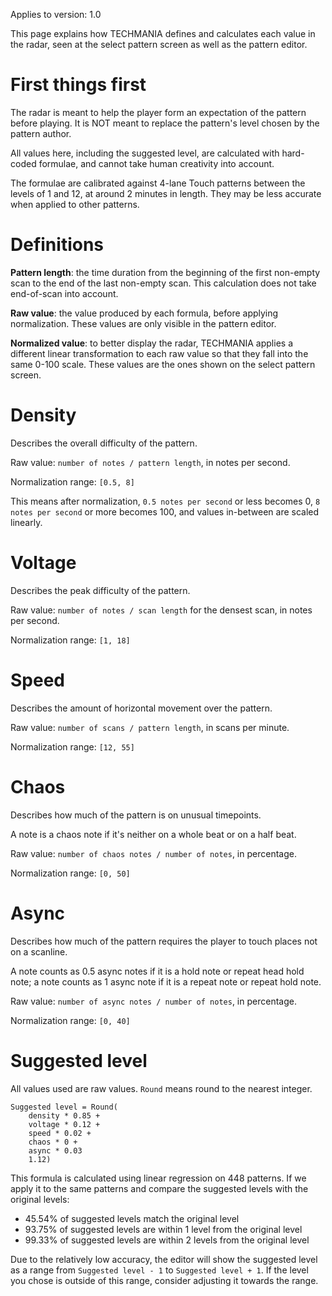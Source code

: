 Applies to version: 1.0

This page explains how TECHMANIA defines and calculates each value in the radar, seen at the select pattern screen as well as the pattern editor.

# First things first

The radar is meant to help the player form an expectation of the pattern before playing. It is NOT meant to replace the pattern's level chosen by the pattern author.

All values here, including the suggested level, are calculated with hard-coded formulae, and cannot take human creativity into account.

The formulae are calibrated against 4-lane Touch patterns between the levels of 1 and 12, at around 2 minutes in length. They may be less accurate when applied to other patterns.

# Definitions

**Pattern length**: the time duration from the beginning of the first non-empty scan to the end of the last non-empty scan. This calculation does not take end-of-scan into account.

**Raw value**: the value produced by each formula, before applying normalization. These values are only visible in the pattern editor.

**Normalized value**: to better display the radar, TECHMANIA applies a different linear transformation to each raw value so that they fall into the same 0-100 scale. These values are the ones shown on the select pattern screen.

# Density

Describes the overall difficulty of the pattern.

Raw value: `number of notes / pattern length`, in notes per second.

Normalization range: `[0.5, 8]`

This means after normalization, `0.5 notes per second` or less becomes 0, `8 notes per second` or more becomes 100, and values in-between are scaled linearly.

# Voltage

Describes the peak difficulty of the pattern.

Raw value: `number of notes / scan length` for the densest scan, in notes per second.

Normalization range: `[1, 18]`

# Speed

Describes the amount of horizontal movement over the pattern.

Raw value: `number of scans / pattern length`, in scans per minute.

Normalization range: `[12, 55]`

# Chaos

Describes how much of the pattern is on unusual timepoints.

A note is a chaos note if it's neither on a whole beat or on a half beat.

Raw value: `number of chaos notes / number of notes`, in percentage.

Normalization range: `[0, 50]`

# Async

Describes how much of the pattern requires the player to touch places not on a scanline.

A note counts as 0.5 async notes if it is a hold note or repeat head hold note; a note counts as 1 async note if it is a repeat note or repeat hold note.

Raw value: `number of async notes / number of notes`, in percentage.

Normalization range: `[0, 40]`

# Suggested level

All values used are raw values. `Round` means round to the nearest integer.

```
Suggested level = Round(
    density * 0.85 +
    voltage * 0.12 +
    speed * 0.02 +
    chaos * 0 +
    async * 0.03
    1.12)
```

This formula is calculated using linear regression on 448 patterns. If we apply it to the same patterns and compare the suggested levels with the original levels:
* 45.54% of suggested levels match the original level
* 93.75% of suggested levels are within 1 level from the original level
* 99.33% of suggested levels are within 2 levels from the original level

Due to the relatively low accuracy, the editor will show the suggested level as a range from `Suggested level - 1` to `Suggested level + 1`. If the level you chose is outside of this range, consider adjusting it towards the range.